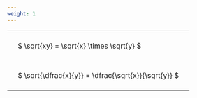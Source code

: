 ```yaml
---
weight: 1
---
```


<style type="text/css">
#T_15cbb th.col_heading {
  text-align: left;
  font-size: 1em;
}
#T_15cbb td {
  text-align: left;
  font-size: 1em;
  padding: 1.5em;
}
</style>
<table id="T_15cbb">
  <thead>
  </thead>
  <tbody>
    <tr>
      <td id="T_15cbb_row0_col0" class="data row0 col0" >$ \sqrt{xy} = \sqrt{x} \times \sqrt{y} $</td>
    </tr>
    <tr>
      <td id="T_15cbb_row1_col0" class="data row1 col0" >$ \sqrt{\dfrac{x}{y}} = \dfrac{\sqrt{x}}{\sqrt{y}} $</td>
    </tr>
  </tbody>
</table>

